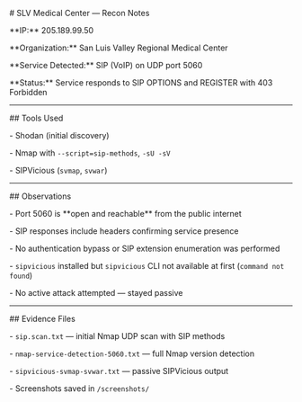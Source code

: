 \# SLV Medical Center — Recon Notes



\*\*IP:\*\* 205.189.99.50  

\*\*Organization:\*\* San Luis Valley Regional Medical Center  

\*\*Service Detected:\*\* SIP (VoIP) on UDP port 5060  

\*\*Status:\*\* Service responds to SIP OPTIONS and REGISTER with 403 Forbidden



---



\## Tools Used



\- Shodan (initial discovery)

\- Nmap with `--script=sip-methods`, `-sU -sV`

\- SIPVicious (`svmap`, `svwar`)



---



\## Observations



\- Port 5060 is \*\*open and reachable\*\* from the public internet

\- SIP responses include headers confirming service presence

\- No authentication bypass or SIP extension enumeration was performed

\- `sipvicious` installed but `sipvicious` CLI not available at first (`command not found`)

\- No active attack attempted — stayed passive



---



\## Evidence Files



\- `sip.scan.txt` — initial Nmap UDP scan with SIP methods

\- `nmap-service-detection-5060.txt` — full Nmap version detection

\- `sipvicious-svmap-svwar.txt` — passive SIPVicious output

\- Screenshots saved in `/screenshots/`

